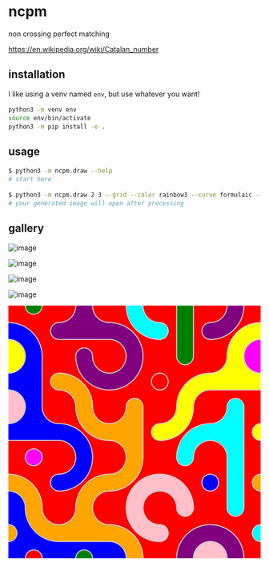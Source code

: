 # ncpm
non crossing perfect matching

https://en.wikipedia.org/wiki/Catalan_number

## installation

I like using a venv named `env`, but use whatever you want!

```bash
python3 -m venv env
source env/bin/activate
python3 -m pip install -e .
```

## usage

```bash
$ python3 -m ncpm.draw --help
# start here
```

```bash
$ python3 -m ncpm.draw 2 3 --grid --color rainbow3 --curve formulaic --grid-size 12
# your generated image will open after processing
```

## gallery

![image](gallery/ncpm6.jpg)

![image](gallery/ncpm5.jpg)

![image](gallery/ncpm4.jpg)

![image](gallery/ncpm3.jpg)

![image](gallery/ncpm2.jpg)
